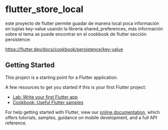 # flutter_store_local

este proyecto de flutter permite guadar de manera local poca información en tuplas key-value usando la librería shared_preferences, más información sobre el tema se puede encontrar en el cookbook de flutter sección persistence:

https://flutter.dev/docs/cookbook/persistence/key-value

## Getting Started

This project is a starting point for a Flutter application.

A few resources to get you started if this is your first Flutter project:

- [Lab: Write your first Flutter app](https://flutter.dev/docs/get-started/codelab)
- [Cookbook: Useful Flutter samples](https://flutter.dev/docs/cookbook)

For help getting started with Flutter, view our
[online documentation](https://flutter.dev/docs), which offers tutorials,
samples, guidance on mobile development, and a full API reference.
